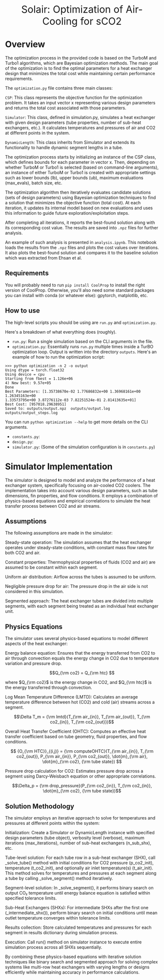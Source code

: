 <!-- center the title below make text large and colored -->
<p align="center">
    <font size="6">Solair: Optimization of Air-Cooling for sCO2</font>
</p>

# Overview
The optimization process in the provided code is based on the TurboM and Turbo1 algorithms, which are Bayesian optimization methods. The main goal of the optimization is to find the optimal parameters for a heat exchanger design that minimizes the total cost while maintaining certain performance requirements.

The `optimization.py` file contains three main classes:

`CSP`: This class represents the objective function for the optimization problem. It takes an input vector x representing various design parameters and returns the total cost associated with those parameters.

`Simulator`: This class, defined in simulation.py, simulates a heat exchanger with given design parameters (tube properties, number of sub-heat exchangers, etc.). It calculates temperatures and pressures of air and CO2 at different points in the system.

`DynamicLength`: This class inherits from Simulator and extends its functionality to handle dynamic segment lengths in a tube.

The optimization process starts by initializing an instance of the CSP class, which defines bounds for each parameter in vector x. Then, depending on whether TurboM or Turbo1 is selected (based on command-line arguments), an instance of either TurboM or Turbo1 is created with appropriate settings such as lower bounds (lb), upper bounds (ub), maximum evaluations (max_evals), batch size, etc.

The optimization algorithm then iteratively evaluates candidate solutions (sets of design parameters) using Bayesian optimization techniques to find a solution that minimizes the objective function (total cost). At each iteration, it updates its internal model based on new evaluations and uses this information to guide future exploration/exploitation steps.

After completing all iterations, it reports the best-found solution along with its corresponding cost value. The results are saved into `.npz` files for further analysis.

An example of such analysis is presented in `analysis.ipynb`. This notebook loads the results from the `.npz` files and plots the cost values over iterations. It also plots the best-found solution and compares it to the baseline solution which was extracted from Ehsan et al.
## Requirements
You will probably need to run `pip install CoolProp` to install the right version of CoolProp. Otherwise, you'll also need some standard packages you can install with conda (or whatever else): gpytorch, matplotlib, etc.

## How to use
The high-level scripts you should be using are `run.py` and `optimization.py`.

Here's a breakdown of what everything does (roughly).
- `run.py`: Run a single simulation based on the CLI arguments in the file.
- `optimization.py`: Essentially runs `run.py` multiple times inside a TurBO optimization loop. Output is written into the directory `outputs`.
Here's an example of how to run the optimization script:
```
>>> python optimization -n 2 -o output
Using dtype = torch.float32 
Using device = cpu
Starting from fbest = 1.126e+06
4) New best: 9.57e+05
Done
Best Parameters: [1.35738670e-02 1.77686832e+00 1.36968161e+00 1.26345163e+00
1.33573795e+00 3.87276112e-03 7.82251524e-01 2.81413635e+01]
Best Cost: [957018.29638951]
Saved to: outputs/output.npz  outputs/output.log outputs/output_steps.log
```
You can run `python optimization --help` to get more details on the CLI arguments.
- `constants.py`: 
- `design.py`: 
- `simulator.py`: 
(Some of the simulation configuration is in `constants.py`) 



# Simulator Implementation
The simulator is designed to model and analyze the performance of a heat exchanger system, specifically focusing on air-cooled CO2 coolers. The implementation takes into account various design parameters, such as tube dimensions, fin properties, and flow conditions. It employs a combination of physics-based equations and empirical correlations to simulate the heat transfer process between CO2 and air streams.

## Assumptions
The following assumptions are made in the simulator:

Steady-state operation: The simulation assumes that the heat exchanger operates under steady-state conditions, with constant mass flow rates for both CO2 and air.

Constant properties: Thermophysical properties of fluids (CO2 and air) are assumed to be constant within each segment.

Uniform air distribution: Airflow across the tubes is assumed to be uniform.

Negligible pressure drop for air: The pressure drop in the air side is not considered in this simulation.

Segmented approach: The heat exchanger tubes are divided into multiple segments, with each segment being treated as an individual heat exchanger unit.

## Physics Equations
The simulator uses several physics-based equations to model different aspects of the heat exchanger:

Energy balance equation: Ensures that the energy transferred from CO2 to air through convection equals the energy change in CO2 due to temperature variation and pressure drop.

$$Q_{\rm co2} = Q_{\rm htc} $$

where $Q_{\rm co2}$ is the energy change in CO2, and $Q_{\rm htc}$ is the energy transferred through convection.

Log Mean Temperature Difference (LMTD): Calculates an average temperature difference between hot (CO2) and cold (air) streams across a segment.

$$\Delta T_m = {\rm lmtd}(T_{\rm air_{in}}, T_{\rm air_{out}}, T_{\rm co2_{in}}, T_{\rm co2_{out}})$$

Overall Heat Transfer Coefficient (OHTC): Computes an effective heat transfer coefficient based on tube geometry, fluid properties, and flow conditions.

   $$ {O_{\rm HTC}}_{(i,j)} = {\rm computeOHTC}(T_{\rm air_{in}}, T_{\rm co2_{out}}, P_{\rm air_{in}}, P_{\rm co2_{out}}, \dot{m}_{\rm air}, \dot{m}_{\rm co2}, {\rm tube state}) $$

Pressure drop calculation for CO2: Estimates pressure drop across a segment using Darcy-Weisbach equation or other appropriate correlations.

$$\Delta_p = {\rm drop_pressure}(P_{\rm co2_{in}}, T_{\rm co2_{in}}, \dot{m}_{\rm co2}, {\rm tube state})$$

## Solution Methodology
The simulator employs an iterative approach to solve for temperatures and pressures at different points within the system:

Initialization: Create a Simulator or DynamicLength instance with specified design parameters (tube object), verbosity level (verbose), maximum iterations (max_iterations), number of sub-heat exchangers (n_sub_shx), etc.

Tube-level solution: For each tube row in a sub-heat exchanger (SHX), call _solve_tube() method with initial conditions for CO2 pressure (p_co2_init), temperature (t_co2_init), and optionally air inlet temperature(s) (t_air_init). This method solves for temperatures and pressures at each segment along a tube by calling _solve_segment() method iteratively.

Segment-level solution: In _solve_segment(), it performs binary search on output CO₂ temperature until energy balance equation is satisfied within specified tolerance limits.

Sub-Heat Exchangers (SHXs): For intermediate SHXs after the first one (_intermediate_shx()), perform binary search on initial conditions until mean outlet temperature converges within tolerance limits.

Results collection: Store calculated temperatures and pressures for each segment in results dictionary during simulation process.

Execution: Call run() method on simulator instance to execute entire simulation process across all SHXs sequentially.

By combining these physics-based equations with iterative solution techniques like binary search and segmented approach for solving complex systems like multi-row heat exchangers with varying lengths or designs efficiently while maintaining accuracy in performance calculations.